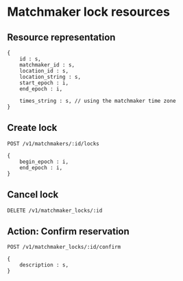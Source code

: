 # Matchmaker lock resources

## Resource representation
    {
        id : s,
        matchmaker_id : s,
        location_id : s,
        location_string : s,
        start_epoch : i,
        end_epoch : i,

        times_string : s, // using the matchmaker time zone
    }

## Create lock

    POST /v1/matchmakers/:id/locks

    {
        begin_epoch : i,
        end_epoch : i,
    }

## Cancel lock

    DELETE /v1/matchmaker_locks/:id

## Action: Confirm reservation

    POST /v1/matchmaker_locks/:id/confirm
    
    {
        description : s,
    }

